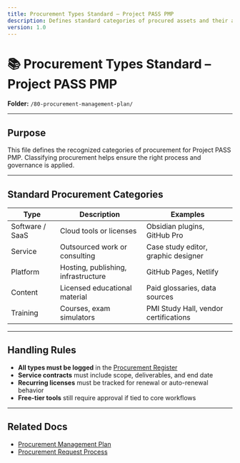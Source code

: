 ```yaml
---
title: Procurement Types Standard – Project PASS PMP
description: Defines standard categories of procured assets and their associated handling.
version: 1.0
---
```


# 📚 Procurement Types Standard – Project PASS PMP  
**Folder:** `/80-procurement-management-plan/`

---

## Purpose

This file defines the recognized categories of procurement for Project PASS PMP. Classifying procurement helps ensure the right process and governance is applied.

---

## Standard Procurement Categories

| Type | Description | Examples |
|------|-------------|----------|
| Software / SaaS | Cloud tools or licenses | Obsidian plugins, GitHub Pro |
| Service | Outsourced work or consulting | Case study editor, graphic designer |
| Platform | Hosting, publishing, infrastructure | GitHub Pages, Netlify |
| Content | Licensed educational material | Paid glossaries, data sources |
| Training | Courses, exam simulators | PMI Study Hall, vendor certifications |

---

## Handling Rules

- **All types must be logged** in the [Procurement Register](log-procurement-register.md)  
- **Service contracts** must include scope, deliverables, and end date  
- **Recurring licenses** must be tracked for renewal or auto-renewal behavior  
- **Free-tier tools** still require approval if tied to core workflows

---

## Related Docs

- [Procurement Management Plan](pla-procurement-management.md)  
- [Procurement Request Process](pro-procurement-request-process.md)
